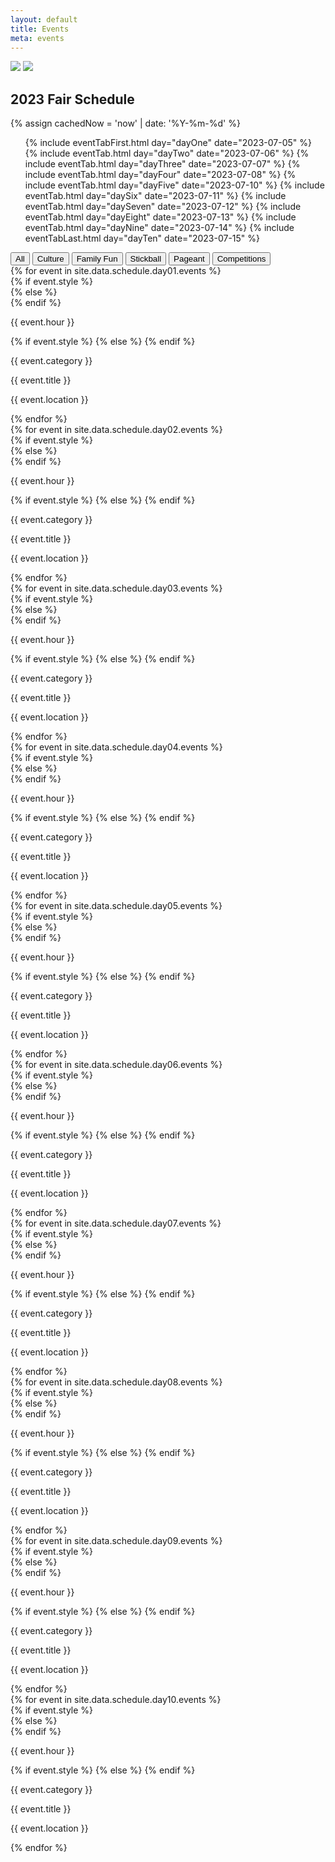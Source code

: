 ```yaml
---
layout: default
title: Events
meta: events
---
```

<section class="diamond-bg">
  <div class="container">
    <img src="../assets/img/event-banner.webp" class="img-fluid d-none d-md-block img-shadow">
    <img src="../assets/img/event-banner02.webp" class="img-fluid d-block d-md-none img-shadow">
    <style>
      [class^="bi-geo-alt-fill"]::before, [class*="bi-geo-alt-fill"]::before { vertical-align: middle!important; }
    </style>
    <h2 class="display-2 shadow-text pt-5">2023 Fair Schedule</h2>
    {% assign cachedNow = 'now' | date: '%Y-%m-%d' %}
    <ul class="nav nav-pills nav-fill h5" id="myTab" role="tablist">
      {% include eventTabFirst.html day="dayOne" date="2023-07-05" %}
      {% include eventTab.html day="dayTwo" date="2023-07-06" %}
      {% include eventTab.html day="dayThree" date="2023-07-07" %}
      {% include eventTab.html day="dayFour" date="2023-07-08" %}
      {% include eventTab.html day="dayFive" date="2023-07-10" %}
      {% include eventTab.html day="daySix" date="2023-07-11" %}
      {% include eventTab.html day="daySeven" date="2023-07-12" %}
      {% include eventTab.html day="dayEight" date="2023-07-13" %}
      {% include eventTab.html day="dayNine" date="2023-07-14" %}
      {% include eventTabLast.html day="dayTen" date="2023-07-15" %}
    </ul>
    <div class="btn-group my-3 h2" role="group" aria-label="Filter Divs">
      <button type="button" class="btn btn-lg btn-outline-secondary active" data-filter="all">All</button>
      <button type="button" class="btn btn-lg btn-outline-secondary" data-filter="card-culture">Culture</button>
      <button type="button" class="btn btn-lg btn-outline-secondary" data-filter="card-family-fun">Family Fun</button>
      <button type="button" class="btn btn-lg btn-outline-secondary" data-filter="card-stickball">Stickball</button>
      <button type="button" class="btn btn-lg btn-outline-secondary" data-filter="card-pageant">Pageant</button>
      <button type="button" class="btn btn-lg btn-outline-secondary" data-filter="card-competitions">Competitions</button>
    </div>
    <!-- <div class="form-check form-check-inline">
      <input type="checkbox" class="form-check-input" id="card-culture">
      <label class="form-check-label" for="card-culture">Culture</label>
    </div>
    <div class="form-check form-check-inline">
      <input type="checkbox" class="form-check-input" id="card-family-fun">
      <label class="form-check-label" for="card-family-fun">Family Fun</label>
    </div>
    <div class="form-check form-check-inline">
      <input type="checkbox" class="form-check-input" id="card-stickball">
      <label class="form-check-label" for="card-stickball">Stickball</label>
    </div>
    <div class="form-check form-check-inline">
      <input type="checkbox" class="form-check-input" id="card-pageant">
      <label class="form-check-label" for="card-pageant">Pageant</label>
    </div>
    <div class="form-check form-check-inline">
      <input type="checkbox" class="form-check-input" id="card-competitions">
      <label class="form-check-label" for="card-competitions">Competitions</label>
    </div> -->
    <div class="tab-content pt-3" id="myTabContent">
      <div class="tab-pane fade{% if cachedNow <= '2023-07-05' %} show active{% endif %}" id="dayOne" role="tabpanel" aria-labelledby="dayOne-tab">
        <div class="row row-cols-1 row-cols-md-2 row-cols-lg-3 row-cols-xl-4 g-4">
          {% for event in site.data.schedule.day01.events %}
          <div class="col">
            {% if event.style %}<div class="card card-{{ event.style }} h-100">
            {% else %}<div class="card card-default h-100">
            {% endif %}
              <div class="card-header pt-3">
                <p class="h4">{{ event.hour }}</p>
              </div>
              <div class="card-body h-100 d-flex flex-column justify-content-center">
                {% if event.style %}<a href="../{{ event.style }}/" class="text-dark" style="text-decoration: none;">
                {% else %}<a href="#" class="text-dark" style="text-decoration: none;">
                {% endif %}
                  <p class="h5">{{ event.category }}</p>
                  <p class="h4">{{ event.title }}</p>
                </a>
              </div>
              <a href="../map/" class="text-white" style="text-decoration: none;">
                <div class="card-footer pt-3">
                  <p class="h5"><i class="bi bi-geo-alt-fill"></i> {{ event.location }}</p>
                </div>
              </a>
            </div>
          </div>
          {% endfor %}
        </div>
      </div>
      <div class="tab-pane fade{% if cachedNow == '2023-07-06' %} show active{% endif %}" id="dayTwo" role="tabpanel" aria-labelledby="dayTwo-tab">
        <div class="row row-cols-1 row-cols-md-2 row-cols-lg-3 row-cols-xl-4 g-4">
          {% for event in site.data.schedule.day02.events %}
          <div class="col">
            {% if event.style %}<div class="card card-{{ event.style }} h-100">
            {% else %}<div class="card card-default h-100">
            {% endif %}
              <div class="card-header pt-3">
                <p class="h4">{{ event.hour }}</p>
              </div>
              <div class="card-body h-100 d-flex flex-column justify-content-center">
                {% if event.style %}<a href="../{{ event.style }}/" class="text-dark" style="text-decoration: none;">
                {% else %}<a href="#" class="text-dark" style="text-decoration: none;">
                {% endif %}
                  <p class="h5">{{ event.category }}</p>
                  <p class="h4">{{ event.title }}</p>
                </a>
              </div>
              <a href="../map/" class="text-white" style="text-decoration: none;">
                <div class="card-footer pt-3">
                  <p class="h5"><i class="bi bi-geo-alt-fill"></i> {{ event.location }}</p>
                </div>
              </a>
            </div>
          </div>
          {% endfor %}
        </div>
      </div>
      <div class="tab-pane fade{% if cachedNow == '2023-07-07' %} show active{% endif %}" id="dayThree" role="tabpanel" aria-labelledby="dayThree-tab">
        <div class="row row-cols-1 row-cols-md-2 row-cols-lg-3 row-cols-xl-4 g-4">
          {% for event in site.data.schedule.day03.events %}
          <div class="col">
            {% if event.style %}<div class="card card-{{ event.style }} h-100">
            {% else %}<div class="card card-default h-100">
            {% endif %}
              <div class="card-header pt-3">
                <p class="h4">{{ event.hour }}</p>
              </div>
              <div class="card-body h-100 d-flex flex-column justify-content-center">
                {% if event.style %}<a href="../{{ event.style }}/" class="text-dark" style="text-decoration: none;">
                {% else %}<a href="#" class="text-dark" style="text-decoration: none;">
                {% endif %}
                  <p class="h5">{{ event.category }}</p>
                  <p class="h4">{{ event.title }}</p>
                </a>
              </div>
              <a href="../map/" class="text-white" style="text-decoration: none;">
                <div class="card-footer pt-3">
                  <p class="h5"><i class="bi bi-geo-alt-fill"></i> {{ event.location }}</p>
                </div>
              </a>
            </div>
          </div>
          {% endfor %}
        </div>
      </div>
      <div class="tab-pane fade{% if cachedNow == '2023-07-08' %} show active{% endif %}" id="dayFour" role="tabpanel" aria-labelledby="dayFour-tab">
        <div class="row row-cols-1 row-cols-md-2 row-cols-lg-3 row-cols-xl-4 g-4">
          {% for event in site.data.schedule.day04.events %}
          <div class="col">
            {% if event.style %}<div class="card card-{{ event.style }} h-100">
            {% else %}<div class="card card-default h-100">
            {% endif %}
              <div class="card-header pt-3">
                <p class="h4">{{ event.hour }}</p>
              </div>
              <div class="card-body h-100 d-flex flex-column justify-content-center">
                {% if event.style %}<a href="../{{ event.style }}/" class="text-dark" style="text-decoration: none;">
                {% else %}<a href="#" class="text-dark" style="text-decoration: none;">
                {% endif %}
                  <p class="h5">{{ event.category }}</p>
                  <p class="h4">{{ event.title }}</p>
                </a>
              </div>
              <a href="../map/" class="text-white" style="text-decoration: none;">
                <div class="card-footer pt-3">
                  <p class="h5"><i class="bi bi-geo-alt-fill"></i> {{ event.location }}</p>
                </div>
              </a>
            </div>
          </div>
          {% endfor %}
        </div>
      </div>
      <div class="tab-pane fade{% if cachedNow == '2023-07-09' or cachedNow == '2023-07-10' %} show active{% endif %}" id="dayFive" role="tabpanel" aria-labelledby="dayFive-tab">
        <div class="row row-cols-1 row-cols-md-2 row-cols-lg-3 row-cols-xl-4 g-4">
          {% for event in site.data.schedule.day05.events %}
          <div class="col">
            {% if event.style %}<div class="card card-{{ event.style }} h-100">
            {% else %}<div class="card card-default h-100">
            {% endif %}
              <div class="card-header pt-3">
                <p class="h4">{{ event.hour }}</p>
              </div>
              <div class="card-body h-100 d-flex flex-column justify-content-center">
                {% if event.style %}<a href="../{{ event.style }}/" class="text-dark" style="text-decoration: none;">
                {% else %}<a href="#" class="text-dark" style="text-decoration: none;">
                {% endif %}
                  <p class="h5">{{ event.category }}</p>
                  <p class="h4">{{ event.title }}</p>
                </a>
              </div>
              <a href="../map/" class="text-white" style="text-decoration: none;">
                <div class="card-footer pt-3">
                  <p class="h5"><i class="bi bi-geo-alt-fill"></i> {{ event.location }}</p>
                </div>
              </a>
            </div>
          </div>
          {% endfor %}
        </div>
      </div>
      <div class="tab-pane fade{% if cachedNow == '2023-07-11' %} show active{% endif %}" id="daySix" role="tabpanel" aria-labelledby="daySix-tab">
        <div class="row row-cols-1 row-cols-md-2 row-cols-lg-3 row-cols-xl-4 g-4">
          {% for event in site.data.schedule.day06.events %}
          <div class="col">
            {% if event.style %}<div class="card card-{{ event.style }} h-100">
            {% else %}<div class="card card-default h-100">
            {% endif %}
              <div class="card-header pt-3">
                <p class="h4">{{ event.hour }}</p>
              </div>
              <div class="card-body h-100 d-flex flex-column justify-content-center">
                {% if event.style %}<a href="../{{ event.style }}/" class="text-dark" style="text-decoration: none;">
                {% else %}<a href="#" class="text-dark" style="text-decoration: none;">
                {% endif %}
                  <p class="h5">{{ event.category }}</p>
                  <p class="h4">{{ event.title }}</p>
                </a>
              </div>
              <a href="../map/" class="text-white" style="text-decoration: none;">
                <div class="card-footer pt-3">
                  <p class="h5"><i class="bi bi-geo-alt-fill"></i> {{ event.location }}</p>
                </div>
              </a>
            </div>
          </div>
          {% endfor %}
        </div>
      </div>
      <div class="tab-pane fade{% if cachedNow == '2023-07-12' %} show active{% endif %}" id="daySeven" role="tabpanel" aria-labelledby="daySeven-tab">
        <div class="row row-cols-1 row-cols-md-2 row-cols-lg-3 row-cols-xl-4 g-4">
          {% for event in site.data.schedule.day07.events %}
          <div class="col">
            {% if event.style %}<div class="card card-{{ event.style }} h-100">
            {% else %}<div class="card card-default h-100">
            {% endif %}
              <div class="card-header pt-3">
                <p class="h4">{{ event.hour }}</p>
              </div>
              <div class="card-body h-100 d-flex flex-column justify-content-center">
                {% if event.style %}<a href="../{{ event.style }}/" class="text-dark" style="text-decoration: none;">
                {% else %}<a href="#" class="text-dark" style="text-decoration: none;">
                {% endif %}
                  <p class="h5">{{ event.category }}</p>
                  <p class="h4">{{ event.title }}</p>
                </a>
              </div>
              <a href="../map/" class="text-white" style="text-decoration: none;">
                <div class="card-footer pt-3">
                  <p class="h5"><i class="bi bi-geo-alt-fill"></i> {{ event.location }}</p>
                </div>
              </a>
            </div>
          </div>
          {% endfor %}
        </div>
      </div>
      <div class="tab-pane fade{% if cachedNow == '2023-07-13' %} show active{% endif %}" id="dayEight" role="tabpanel" aria-labelledby="dayEight-tab">
        <div class="row row-cols-1 row-cols-md-2 row-cols-lg-3 row-cols-xl-4 g-4">
          {% for event in site.data.schedule.day08.events %}
          <div class="col">
            {% if event.style %}<div class="card card-{{ event.style }} h-100">
            {% else %}<div class="card card-default h-100">
            {% endif %}
              <div class="card-header pt-3">
                <p class="h4">{{ event.hour }}</p>
              </div>
              <div class="card-body h-100 d-flex flex-column justify-content-center">
                {% if event.style %}<a href="../{{ event.style }}/" class="text-dark" style="text-decoration: none;">
                {% else %}<a href="#" class="text-dark" style="text-decoration: none;">
                {% endif %}
                  <p class="h5">{{ event.category }}</p>
                  <p class="h4">{{ event.title }}</p>
                </a>
              </div>
              <a href="../map/" class="text-white" style="text-decoration: none;">
                <div class="card-footer pt-3">
                  <p class="h5"><i class="bi bi-geo-alt-fill"></i> {{ event.location }}</p>
                </div>
              </a>
            </div>
          </div>
          {% endfor %}
        </div>
      </div>
      <div class="tab-pane fade{% if cachedNow == '2023-07-14' %} show active{% endif %}" id="dayNine" role="tabpanel" aria-labelledby="dayNine-tab">
        <div class="row row-cols-1 row-cols-md-2 row-cols-lg-3 row-cols-xl-4 g-4">
          {% for event in site.data.schedule.day09.events %}
          <div class="col">
            {% if event.style %}<div class="card card-{{ event.style }} h-100">
            {% else %}<div class="card card-default h-100">
            {% endif %}
              <div class="card-header pt-3">
                <p class="h4">{{ event.hour }}</p>
              </div>
              <div class="card-body h-100 d-flex flex-column justify-content-center">
                {% if event.style %}<a href="../{{ event.style }}/" class="text-dark" style="text-decoration: none;">
                {% else %}<a href="#" class="text-dark" style="text-decoration: none;">
                {% endif %}
                  <p class="h5">{{ event.category }}</p>
                  <p class="h4">{{ event.title }}</p>
                </a>
              </div>
              <a href="../map/" class="text-white" style="text-decoration: none;">
                <div class="card-footer pt-3">
                  <p class="h5"><i class="bi bi-geo-alt-fill"></i> {{ event.location }}</p>
                </div>
              </a>
            </div>
          </div>
          {% endfor %}
        </div>
      </div>
      <div class="tab-pane fade{% if cachedNow >= '2023-07-15' %} show active{% endif %}" id="dayTen" role="tabpanel" aria-labelledby="dayTen-tab">
        <div class="row row-cols-1 row-cols-md-2 row-cols-lg-3 row-cols-xl-4 g-4">
          {% for event in site.data.schedule.day10.events %}
          <div class="col">
            {% if event.style %}<div class="card card-{{ event.style }} h-100">
            {% else %}<div class="card card-default h-100">
            {% endif %}
              <div class="card-header pt-3">
                <p class="h4">{{ event.hour }}</p>
              </div>
              <div class="card-body h-100 d-flex flex-column justify-content-center">
                {% if event.style %}<a href="../{{ event.style }}/" class="text-dark" style="text-decoration: none;">
                {% else %}<a href="#" class="text-dark" style="text-decoration: none;">
                {% endif %}
                  <p class="h5">{{ event.category }}</p>
                  <p class="h4">{{ event.title }}</p>
                </a>
              </div>
              <a href="../map/" class="text-white" style="text-decoration: none;">
                <div class="card-footer pt-3">
                  <p class="h5"><i class="bi bi-geo-alt-fill"></i> {{ event.location }}</p>
                </div>
              </a>
            </div>
          </div>
          {% endfor %}
        </div>
      </div>
    </div>
  </div>
</section>

<script>
  var triggerTabList = [].slice.call(document.querySelectorAll('#myTab a'))
  triggerTabList.forEach(function (triggerEl) {
    var tabTrigger = new bootstrap.Tab(triggerEl)

    triggerEl.addEventListener('click', function (event) {
      event.preventDefault()
      tabTrigger.show()
    })
  })
</script>
<script src="/assets/js/filterDivs.js"></script>
